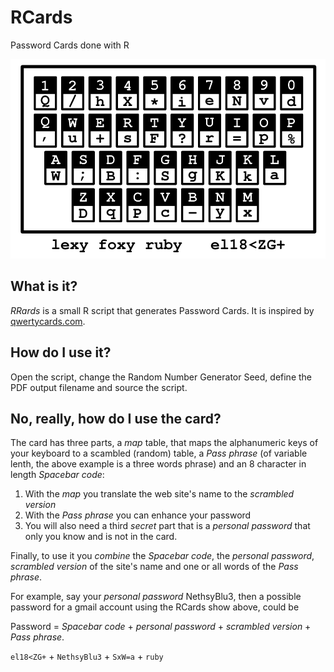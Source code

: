 # RCards
Password Cards done with R

![RCards Demo](https://github.com/talassio/RCards/raw/master/RCards.png "RCards Demo")

## What is it?
*RRards* is a small R script that generates Password Cards. It is inspired by [qwertycards.com](https://www.qwertycards.com).

## How do I use it?
Open the script, change the Random Number Generator Seed, define the PDF output filename and source the script.

## No, really, how do I use the card?
The card has three parts, a *map* table, that maps the alphanumeric keys of your keyboard to a scambled (random) table,
a *Pass phrase* (of variable lenth, the above example is a three words phrase) and 
an 8 character in length *Spacebar code*:

  1. With the *map* you translate the web site's name to the *scrambled version*
  2. With the *Pass phrase* you can enhance your password
  3. You will also need a third _secret_ part that is a *personal password* that only you know 
     and is not in the card. 

Finally, to use it you _combine_ the *Spacebar code*, the *personal password*, 
 *scrambled version* of the site's name and one or all words of the *Pass phrase*.

For example, say your *personal password* NethsyBlu3, then a possible password for a gmail account using the RCards show above, could be

Password = *Spacebar code* + *personal password* + *scrambled version* + *Pass phrase*.

`el18<ZG+` + `NethsyBlu3` + `SxW=a` + `ruby`

